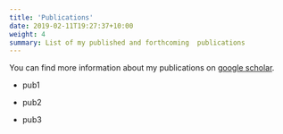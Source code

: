 ```yaml
---
title: 'Publications'
date: 2019-02-11T19:27:37+10:00
weight: 4
summary: List of my published and forthcoming  publications
---
```


You can find more information about my publications on [google scholar](https://scholar.google.com/citations?user=V4g5F6wAAAAJ&hl=en&oi=ao).

* pub1

* pub2

* pub3

